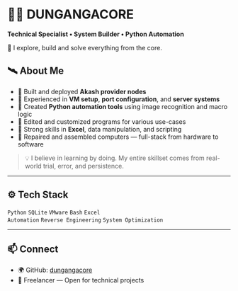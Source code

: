 
# 👨‍💻 DUNGANGACORE

**Technical Specialist • System Builder • Python Automation**

🔧 I explore, build and solve everything from the core.

## 🛰️ About Me

- 🔹 Built and deployed **Akash provider nodes**
- 🔹 Experienced in **VM setup**, **port configuration**, and **server systems**
- 🔹 Created **Python automation tools** using image recognition and macro logic
- 🔹 Edited and customized programs for various use-cases
- 🔹 Strong skills in **Excel**, data manipulation, and scripting
- 🔹 Repaired and assembled computers — full-stack from hardware to software

> 💡 I believe in learning by doing. My entire skillset comes from real-world trial, error, and persistence.

---

## ⚙️ Tech Stack

`Python` `SQLite` `VMware` `Bash` `Excel`  
`Automation` `Reverse Engineering` `System Optimization`

---

## 📫 Connect

- 🌍 GitHub: [dungangacore](https://github.com/dungangacore)
- 💼 Freelancer — Open for technical projects
